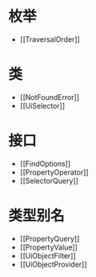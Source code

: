 # 枚举

- [[TraversalOrder]]

# 类

- [[NotFoundError]]
- [[UiSelector]]

# 接口

- [[FindOptions]]
- [[PropertyOperator]]
- [[SelectorQuery]]

# 类型别名

- [[PropertyQuery]]
- [[PropertyValue]]
- [[UiObjectFilter]]
- [[UiObjectProvider]]
